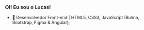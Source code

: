 ### Oi! Eu sou o Lucas! 

- 🔭 Desenvolvedor Front-end | HTML5, CSS3, JavaScript (Bulma, Bootstrap, Figma & Angular);
